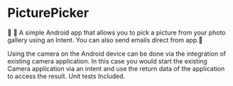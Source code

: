 # PicturePicker
:iphone: :email: A simple Android app that allows you to pick a picture from your photo gallery using an Intent. You can also send emails direct from app.:incoming_envelope:

Using the camera on the Android device can be done via the integration of existing camera application. In this case you would start the existing Camera application via an intent and use the return data of the application to access the result.
Unit tests Included.
